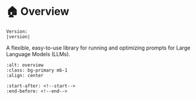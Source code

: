 # 🏠 Overview

```{eval-rst}
Version:
|version|
```
A flexible, easy-to-use library for running and optimizing prompts for Large Language Models (LLMs).

```{image} overview.png
:alt: overview
:class: bg-primary mb-1
:align: center
```

```{include} ../README.md
:start-after: <!--start-->
:end-before: <!--end-->
```

